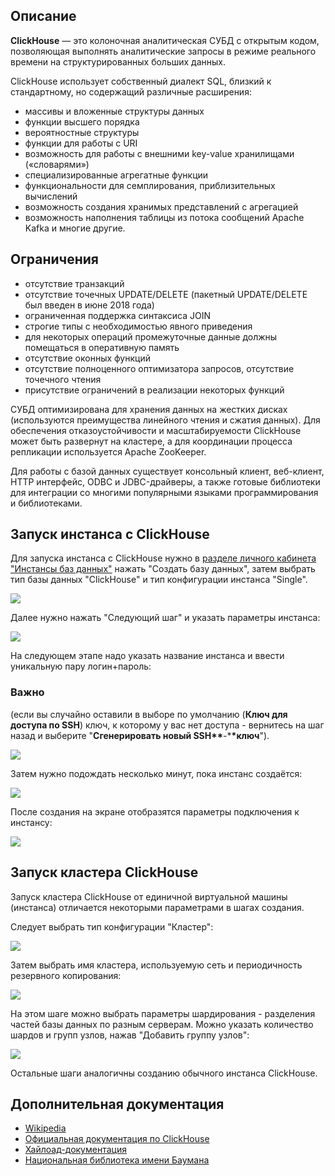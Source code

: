 ## Описание

**ClickHouse** — это колоночная аналитическая СУБД с открытым кодом, позволяющая выполнять аналитические запросы в режиме реального времени на структурированных больших данных.

ClickHouse использует собственный диалект SQL, близкий к стандартному, но содержащий различные расширения:

- массивы и вложенные структуры данных
- функции высшего порядка
- вероятностные структуры
- функции для работы с URI
- возможность для работы с внешними key-value хранилищами («словарями»)
- специализированные агрегатные функции
- функциональности для семплирования, приблизительных вычислений
- возможность создания хранимых представлений с агрегацией
- возможность наполнения таблицы из потока сообщений Apache Kafka и многие другие.

## Ограничения

- отсутствие транзакций
- отсутствие точечных UPDATE/DELETE (пакетный UPDATE/DELETE был введен в июне 2018 года)
- ограниченная поддержка синтаксиса JOIN
- строгие типы с необходимостью явного приведения
- для некоторых операций промежуточные данные должны помещаться в оперативную память
- отсутствие оконных функций
- отсутствие полноценного оптимизатора запросов, отсутствие точечного чтения
- присутствие ограничений в реализации некоторых функций

СУБД оптимизирована для хранения данных на жестких дисках (используются преимущества линейного чтения и сжатия данных). Для обеспечения отказоустойчивости и масштабируемости ClickHouse может быть развернут на кластере, а для координации процесса репликации используется Apache ZooKeeper.

Для работы с базой данных существует консольный клиент, веб-клиент, HTTP интерфейс, ODBC и JDBC-драйверы, а также готовые библиотеки для интеграции со многими популярными языками программирования и библиотеками.

## Запуск инстанса с ClickHouse

Для запуска инстанса с ClickHouse нужно в [разделе личного кабинета "Инстансы баз данных"](https://mcs.mail.ru/app/services/databases/) нажать "Создать базу данных", затем выбрать тип базы данных "ClickHouse" и тип конфигурации инстанса "Single".

![](./assets/1603323363614-1603323363613.png)

Далее нужно нажать "Следующий шаг" и указать параметры инстанса:

![](./assets/1603322955442-1603322955442.png)

На следующем этапе надо указать название инстанса и ввести уникальную пару логин+пароль:

### Важно

(если вы случайно оставили в выборе по умолчанию (**Ключ для доступа по SSH**) ключ, к которому у вас нет доступа - вернитесь на шаг назад и выберите "**Сгенерировать новый SSH\*\***\-\***\*ключ**").

![](./assets/1603323051812-1603323051812.png)

Затем нужно подождать несколько минут, пока инстанс создаётся:

![](./assets/1594621363018-1594621363018.png)

После создания на экране отобразятся параметры подключения к инстансу:

![](./assets/1603323277881-1603323277881.png)

## Запуск кластера ClickHouse

Запуск кластера ClickHouse от единичной виртуальной машины (инстанса) отличается некоторыми параметрами в шагах создания.

Следует выбрать тип конфигурации "Кластер":

![](./assets/1603323505746-1603323505746.png)

Затем выбрать имя кластера, используемую сеть и периодичность резервного копирования:

![](./assets/1603323578778-1603323578778.png)

На этом шаге можно выбрать параметры шардирования - разделения частей базы данных по разным серверам. Можно указать количество шардов и групп узлов, нажав "Добавить группу узлов":

![](./assets/1603323673469-1603323673469.png)

Остальные шаги аналогичны созданию обычного инстанса ClickHouse.

## Дополнительная документация

- [](https://ru.wikipedia.org/wiki/ClickHouse)[Wikipedia](https://ru.wikipedia.org/wiki/ClickHouse)
- [Официальная документация по ClickHouse](https://clickhouse.yandex/docs/ru/)
- [Хайлоад-документация](https://ruhighload.com/doc/clickhouse/)
- [Национальная библиотека имени Баумана](https://ru.bmstu.wiki/ClickHouse)
